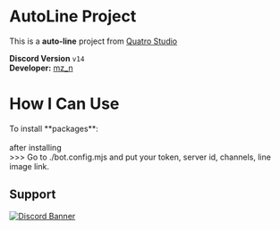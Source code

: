 # AutoLine Project

This is a **auto-line** project from [Quatro Studio](https://discord.gg/qs1)

**Discord Version**
`v14`
<br>
**Developer:** [mz_n](https://discord.com/user/618078478755037185)

<h1>How I Can Use</h1>
To install **packages**:
<br>

<br>
after installing
<br>
>>> Go to ./bot.config.mjs and put your token, server id, channels, line image link.

## Support
[![Discord Banner](https://api.weblutions.com/discord/invite/qs1/)](https://discord.gg/qs1)
